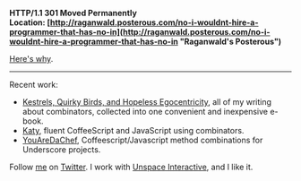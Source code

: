 **HTTP/1.1 301 Moved Permanently**  
**Location: [http://raganwald.posterous.com/no-i-wouldnt-hire-a-programmer-that-has-no-in](http://raganwald.posterous.com/no-i-wouldnt-hire-a-programmer-that-has-no-in "Raganwald's Posterous")**

[Here's why](http://raganwald.posterous.com/whatever-happened-to-raganwald "Whatever Happened to Raganwald?").

---

Recent work:

* [Kestrels, Quirky Birds, and Hopeless Egocentricity](http://leanpub.com/combinators), all of my writing about combinators, collected into one convenient and inexpensive e-book.
* [Katy](http://github.com/raganwald/Katy), fluent CoffeeScript and JavaScript using combinators.
* [YouAreDaChef](http://github.com/raganwald/YouAreDaChef), Coffeescript/Javascript method combinations for Underscore projects.

Follow [me](http://reginald.braythwayt.com) on [Twitter](http://twitter.com/raganwald). I work with [Unspace Interactive](http://unspace.ca), and I like it.